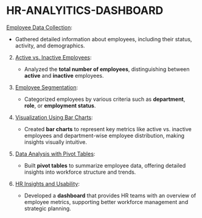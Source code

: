 # HR-ANALYITICS-DASHBOARD
<u>Employee Data Collection</u>:  
   - Gathered detailed information about employees, including their status, activity, and demographics. <br>

2. <u>Active vs. Inactive Employees</u>:  
   - Analyzed the <b>total number of employees</b>, distinguishing between <b>active</b> and <b>inactive</b> employees. <br>

3. <u>Employee Segmentation</u>:  
   - Categorized employees by various criteria such as <b>department</b>, <b>role</b>, or <b>employment status</b>. <br>

4. <u>Visualization Using Bar Charts</u>:  
   - Created <b>bar charts</b> to represent key metrics like active vs. inactive employees and department-wise employee distribution, making insights visually intuitive. <br>

5. <u>Data Analysis with Pivot Tables</u>:  
   - Built <b>pivot tables</b> to summarize employee data, offering detailed insights into workforce structure and trends. <br>

6. <u>HR Insights and Usability</u>:  
   - Developed a <b>dashboard</b> that provides HR teams with an overview of employee metrics, supporting better workforce management and strategic planning.  
